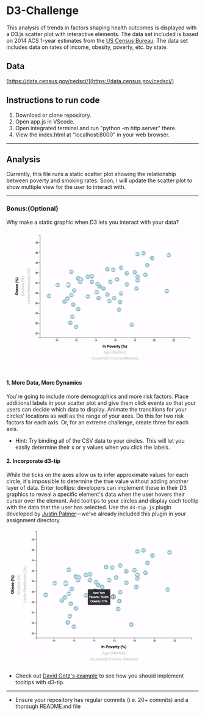 # D3-Challenge

This analysis of trends in factors shaping health outcomes is displayed with a D3.js scatter plot with interactive elements. The data set included is based on 2014 ACS 1-year estimates from the [US Census Bureau](https://data.census.gov/cedsci/). The data set includes data on rates of income, obesity, poverty, etc. by state. 

## Data

[https://data.census.gov/cedsci/](https://data.census.gov/cedsci/)


## Instructions to run code
1. Download or clone repository.
2. Open app.js in VScode.
3. Open integrated terminal and run "python -m http.server" there.
4. View the index.html at "localhost:8000" in your web browser. 


- - -
## Analysis
Currently, this file runs a static scatter plot showing the relationship between poverty and smoking rates. Soon, I will update the scatter plot to show multiple view for the user to interact with. 

---

### Bonus:(Optional)

Why make a static graphic when D3 lets you interact with your data?

![7-animated-scatter](D3_data_journalism/assets/Images/7-animated-scatter.gif)

#### 1. More Data, More Dynamics

You're going to include more demographics and more risk factors. Place additional labels in your scatter plot and give them click events so that your users can decide which data to display. Animate the transitions for your circles' locations as well as the range of your axes. Do this for two risk factors for each axis. Or, for an extreme challenge, create three for each axis.

* Hint: Try binding all of the CSV data to your circles. This will let you easily determine their x or y values when you click the labels.

#### 2. Incorporate d3-tip

While the ticks on the axes allow us to infer approximate values for each circle, it's impossible to determine the true value without adding another layer of data. Enter tooltips: developers can implement these in their D3 graphics to reveal a specific element's data when the user hovers their cursor over the element. Add tooltips to your circles and display each tooltip with the data that the user has selected. Use the `d3-tip.js` plugin developed by [Justin Palmer](https://github.com/Caged)—we've already included this plugin in your assignment directory.

![8-tooltip](D3_data_journalism/assets/Images/8-tooltip.gif)

* Check out [David Gotz's example](https://bl.ocks.org/davegotz/bd54b56723c154d25eedde6504d30ad7) to see how you should implement tooltips with d3-tip.

- - -


* Ensure your repository has regular commits (i.e. 20+ commits) and a thorough README.md file
